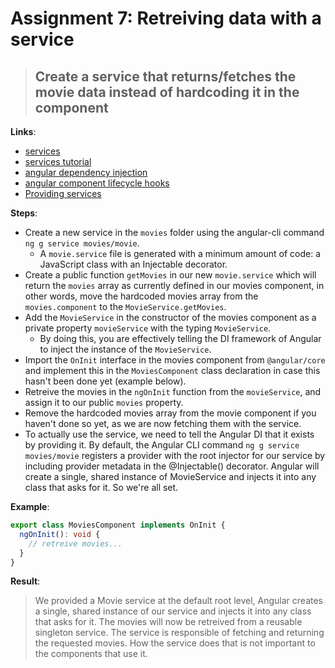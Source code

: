 Assignment 7: Retreiving data with a service
==============================================

> ## Create a service that returns/fetches the movie data instead of hardcoding it in the component

**Links**:
- [services](https://angular.io/guide/architecture-services)
- [services tutorial](https://angular.io/tutorial/toh-pt4)
- [angular dependency injection](https://angular-training-guide.rangle.io/di)
- [angular component lifecycle hooks](https://angular-training-guide.rangle.io/advanced-components/component_lifecycle)
- [Providing services](https://angular.io/guide/architecture-services#providing-services)

**Steps**:
- Create a new service in the `movies` folder using the angular-cli command `ng g service movies/movie`.
  - A `movie.service` file is generated with a minimum amount of code: a JavaScript class with an Injectable decorator.
- Create a public function `getMovies` in our new `movie.service` which will return the `movies` array as currently defined in our movies component, in other words, move the hardcoded movies array from the `movies.component` to the `MovieService.getMovies`.
- Add the `MovieService` in the constructor of the movies component as a private property `movieService` with the typing `MovieService`. 
    - By doing this, you are effectively telling the DI framework of Angular to inject the instance of the `MovieService`.
- Import the `OnInit` interface in the movies component from `@angular/core` and implement this in the `MoviesComponent` class declaration in case this hasn't been done yet (example below).
- Retreive the movies in the `ngOnInit` function from the `movieService`, and assign it to our public `movies` property.
- Remove the hardcoded movies array from the movie component if you haven't done so yet, as we are now fetching them with the service.
- To actually use the service, we need to tell the Angular DI that it exists by providing it. By default, the Angular CLI command `ng g service movies/movie` registers a provider with the root injector for our service by including provider metadata in the @Injectable() decorator. Angular will create a single, shared instance of MovieService and injects it into any class that asks for it. So we're all set.

**Example**:

``` typescript
export class MoviesComponent implements OnInit {
  ngOnInit(): void {
    // retreive movies...
  }
}
```

**Result**:
> We provided a Movie service at the default root level, Angular creates a single, shared instance of our service and injects it into any class that asks for it.
> The movies will now be retreived from a reusable singleton service. The service is responsible of fetching and returning the requested movies.
> How the service does that is not important to the components that use it.

